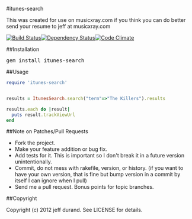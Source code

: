 #itunes-search

This was created for use on musicxray.com if you think you can do better send your resume to jeff at musicxray.com

[![Build Status](https://travis-ci.org/johnnyiller/itunes-search.png?branch=master)](https://travis-ci.org/johnnyiller/itunes-search)[![Dependency Status](https://gemnasium.com/johnnyiller/itunes-search.png)](https://gemnasium.com/johnnyiller/itunes-search)[![Code Climate](https://codeclimate.com/badge.png)](https://codeclimate.com/github/johnnyiller/itunes-search)

##Installation
<pre>
gem install itunes-search
</pre>
	
##Usage
```ruby
require 'itunes-search'


results = ItunesSearch.search("term"=>"The Killers").results

results.each do |result|
  puts result.trackViewUrl
end
```
	

##Note on Patches/Pull Requests
 
* Fork the project.
* Make your feature addition or bug fix.
* Add tests for it. This is important so I don't break it in a
  future version unintentionally.
* Commit, do not mess with rakefile, version, or history.
  (if you want to have your own version, that is fine but bump version in a commit by itself I can ignore when I pull)
* Send me a pull request. Bonus points for topic branches.

##Copyright

Copyright (c) 2012 jeff durand. See LICENSE for details.
